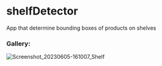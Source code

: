 # shelfDetector

App that determine bounding boxes of products on shelves


### Gallery:

![Screenshot_20230605-161007_Shelf](https://github.com/dkkdark/shelfDetector/assets/49618961/b764715c-e8ae-4e59-9a3e-53e2699d14ad)

